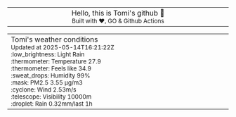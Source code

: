 
<div align="center">
<table>
<tbody>
<td align="center">
<img width="2000" height="0"><br>
Hello, this is Tomi's github 👋<br>
<sup>Built with ❤️, GO & Github Actions</sup><br>
<img width="2000" height="0">
</td>
</tbody>
</table>
</div>
<table>
<tbody>
<td align="left">
<img width="2000" height="0"><br>
Tomi's weather conditions<br>
<sup>Updated at 2025-05-14T16:21:22Z</sup><br>
<sup>:low_brightness: Light Rain</sup><br>
<sup>:thermometer: Temperature 27.9 </sup><br>
<sup>:thermometer: Feels like 34.9</sup><br>
<sup>:sweat_drops: Humidity 99%</sup><br>
<sup>:mask: PM2.5 3.55 μg/m3</sup><br>
<sup>:cyclone: Wind 2.53m/s </sup><br>
<sup>:telescope: Visibility 10000m </sup><br>
<sup>:droplet: Rain 0.32mm/last 1h </sup><br>
<img width="2000" height="0">
</td>
<td align="left">
<img width="2000" height="0"><br>
<br>
<img width="2000" height="0">
</td>
</tbody>
</table>
</div>
    